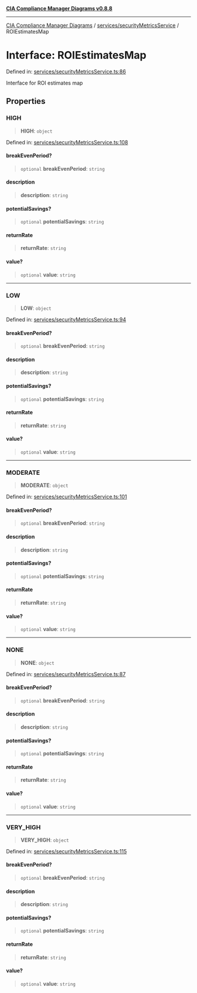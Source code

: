 [**CIA Compliance Manager Diagrams v0.8.8**](../../../README.md)

***

[CIA Compliance Manager Diagrams](../../../modules.md) / [services/securityMetricsService](../README.md) / ROIEstimatesMap

# Interface: ROIEstimatesMap

Defined in: [services/securityMetricsService.ts:86](https://github.com/Hack23/cia-compliance-manager/blob/283c1f3ddf6c7084b20c21176cda3bc5166ffcb9/src/services/securityMetricsService.ts#L86)

Interface for ROI estimates map

## Properties

### HIGH

> **HIGH**: `object`

Defined in: [services/securityMetricsService.ts:108](https://github.com/Hack23/cia-compliance-manager/blob/283c1f3ddf6c7084b20c21176cda3bc5166ffcb9/src/services/securityMetricsService.ts#L108)

#### breakEvenPeriod?

> `optional` **breakEvenPeriod**: `string`

#### description

> **description**: `string`

#### potentialSavings?

> `optional` **potentialSavings**: `string`

#### returnRate

> **returnRate**: `string`

#### value?

> `optional` **value**: `string`

***

### LOW

> **LOW**: `object`

Defined in: [services/securityMetricsService.ts:94](https://github.com/Hack23/cia-compliance-manager/blob/283c1f3ddf6c7084b20c21176cda3bc5166ffcb9/src/services/securityMetricsService.ts#L94)

#### breakEvenPeriod?

> `optional` **breakEvenPeriod**: `string`

#### description

> **description**: `string`

#### potentialSavings?

> `optional` **potentialSavings**: `string`

#### returnRate

> **returnRate**: `string`

#### value?

> `optional` **value**: `string`

***

### MODERATE

> **MODERATE**: `object`

Defined in: [services/securityMetricsService.ts:101](https://github.com/Hack23/cia-compliance-manager/blob/283c1f3ddf6c7084b20c21176cda3bc5166ffcb9/src/services/securityMetricsService.ts#L101)

#### breakEvenPeriod?

> `optional` **breakEvenPeriod**: `string`

#### description

> **description**: `string`

#### potentialSavings?

> `optional` **potentialSavings**: `string`

#### returnRate

> **returnRate**: `string`

#### value?

> `optional` **value**: `string`

***

### NONE

> **NONE**: `object`

Defined in: [services/securityMetricsService.ts:87](https://github.com/Hack23/cia-compliance-manager/blob/283c1f3ddf6c7084b20c21176cda3bc5166ffcb9/src/services/securityMetricsService.ts#L87)

#### breakEvenPeriod?

> `optional` **breakEvenPeriod**: `string`

#### description

> **description**: `string`

#### potentialSavings?

> `optional` **potentialSavings**: `string`

#### returnRate

> **returnRate**: `string`

#### value?

> `optional` **value**: `string`

***

### VERY\_HIGH

> **VERY\_HIGH**: `object`

Defined in: [services/securityMetricsService.ts:115](https://github.com/Hack23/cia-compliance-manager/blob/283c1f3ddf6c7084b20c21176cda3bc5166ffcb9/src/services/securityMetricsService.ts#L115)

#### breakEvenPeriod?

> `optional` **breakEvenPeriod**: `string`

#### description

> **description**: `string`

#### potentialSavings?

> `optional` **potentialSavings**: `string`

#### returnRate

> **returnRate**: `string`

#### value?

> `optional` **value**: `string`
